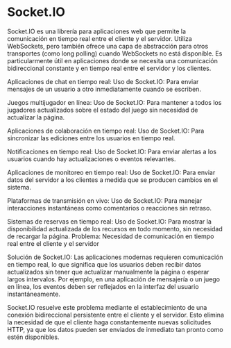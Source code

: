 # Socket.IO
Socket.IO es una librería para aplicaciones web que permite la comunicación en tiempo real entre el cliente y el servidor. Utiliza WebSockets, pero también ofrece una capa de abstracción para otros transportes (como long polling) cuando WebSockets no está disponible. Es particularmente útil en aplicaciones donde se necesita una comunicación bidireccional constante y en tiempo real entre el servidor y los clientes.

Aplicaciones de chat en tiempo real:
Uso de Socket.IO: Para enviar mensajes de un usuario a otro inmediatamente cuando se escriben.

Juegos multijugador en línea:
Uso de Socket.IO: Para mantener a todos los jugadores actualizados sobre el estado del juego sin necesidad de actualizar la página.

Aplicaciones de colaboración en tiempo real:
Uso de Socket.IO: Para sincronizar las ediciones entre los usuarios en tiempo real.

Notificaciones en tiempo real:
Uso de Socket.IO: Para enviar alertas a los usuarios cuando hay actualizaciones o eventos relevantes.

Aplicaciones de monitoreo en tiempo real:
Uso de Socket.IO: Para enviar datos del servidor a los clientes a medida que se producen cambios en el sistema.

Plataformas de transmisión en vivo:
Uso de Socket.IO: Para manejar interacciones instantáneas como comentarios o reacciones sin retraso.

Sistemas de reservas en tiempo real:
Uso de Socket.IO: Para mostrar la disponibilidad actualizada de los recursos en todo momento, sin necesidad de recargar la página.
Problema: Necesidad de comunicación en tiempo real entre el cliente y el servidor

Solución de Socket.IO:
Las aplicaciones modernas requieren comunicación en tiempo real, lo que significa que los usuarios deben recibir datos actualizados sin tener que actualizar manualmente la página o esperar largos intervalos. Por ejemplo, en una aplicación de mensajería o un juego en línea, los eventos deben ser reflejados en la interfaz del usuario instantáneamente.

Socket.IO resuelve este problema mediante el establecimiento de una conexión bidireccional persistente entre el cliente y el servidor. Esto elimina la necesidad de que el cliente haga constantemente nuevas solicitudes HTTP, ya que los datos pueden ser enviados de inmediato tan pronto como estén disponibles.
